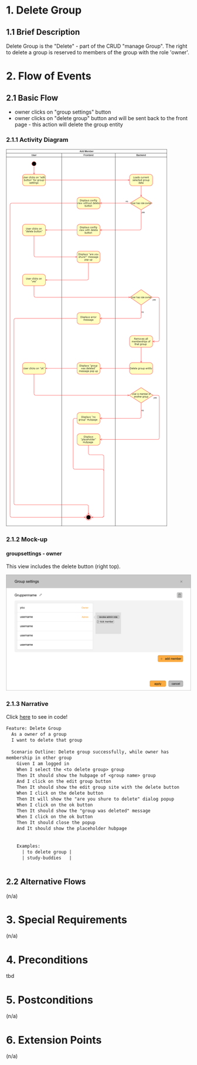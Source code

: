 ﻿# 1. Delete Group

## 1.1 Brief Description
Delete Group is the "Delete" - part of the CRUD "manage Group".
The right to delete a group is reserved to members of the group with the role 'owner'.


# 2. Flow of Events
## 2.1 Basic Flow
- owner clicks on "group settings" button
- owner clicks on "delete group" button and will be sent back to the front page - this action will delete the group entity
### 2.1.1 Activity Diagram
![](https://github.com/placetobeer/documentation/blob/master/use_cases/manage_group_delete_group/delete_group.png)
### 2.1.2 Mock-up
#### groupsettings - owner 
This view includes the delete button (right top).

![](https://github.com/placetobeer/documentation/blob/master/use_cases/ui-mockups/groupsettings-owner.png)
### 2.1.3 Narrative
Click [here](https://github.com/placetobeer/ptb-cucumber/blob/master/target/test-classes/features/deleteGroup.feature) to see in code!
```gherkin
Feature: Delete Group
  As a owner of a group
  I want to delete that group

  Scenario Outline: Delete group successfully, while owner has membership in other group
    Given I am logged in
    When I select the <to delete group> group
    Then It should show the hubpage of <group name> group
    And I click on the edit group button
    Then It should show the edit group site with the delete button
    When I click on the delete button
    Then It will show the "are you shure to delete" dialog popup
    When I click on the ok button
    Then It should show the "group was deleted" message
    When I click on the ok button
    Then It should close the popup
    And It should show the placeholder hubpage


    Examples:
      | to delete group |
      | study-buddies   |
      
```

## 2.2 Alternative Flows
(n/a)

# 3. Special Requirements
(n/a)

# 4. Preconditions
tbd

# 5. Postconditions
(n/a)
 
# 6. Extension Points
(n/a)



